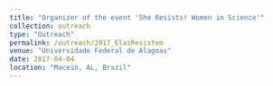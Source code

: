 ```yaml
---
title: "Organizer of the event 'She Resists! Women in Science'"
collection: outreach
type: "Outreach"
permalink: /outreach/2017_ElasResistem
venue: "Universidade Federal de Alagoas"
date: 2017-04-04
location: "Maceió, AL, Brazil"
---
```



